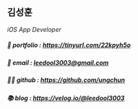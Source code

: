 ## 김성훈  
*iOS App Developer*

##### 🌱 portfolio : https://tinyurl.com/22kpyh5o  
##### 📮 email : leedool3003@gmail.com  
##### 👨‍💻 github : https://github.com/ungchun  
##### 📚 blog : https://velog.io/@leedool3003  
